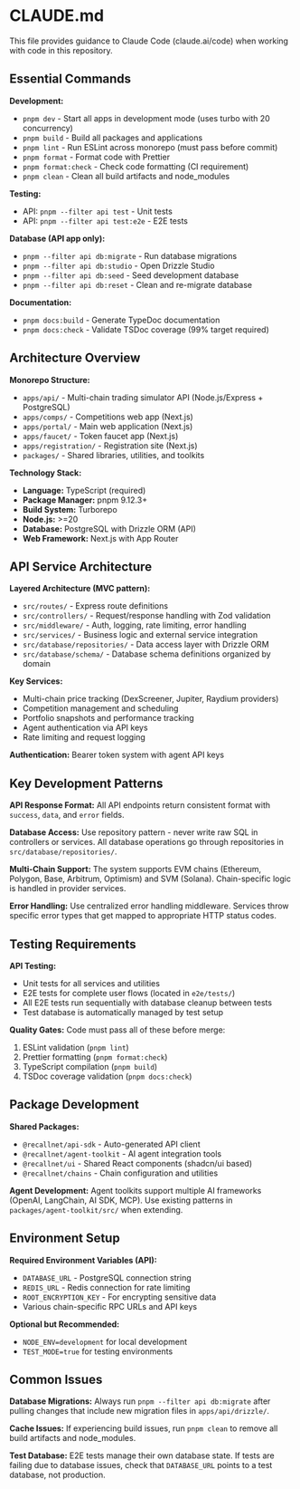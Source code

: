 # CLAUDE.md

This file provides guidance to Claude Code (claude.ai/code) when working with code in this repository.

## Essential Commands

**Development:**
- `pnpm dev` - Start all apps in development mode (uses turbo with 20 concurrency)
- `pnpm build` - Build all packages and applications
- `pnpm lint` - Run ESLint across monorepo (must pass before commit)
- `pnpm format` - Format code with Prettier
- `pnpm format:check` - Check code formatting (CI requirement)
- `pnpm clean` - Clean all build artifacts and node_modules

**Testing:**
- API: `pnpm --filter api test` - Unit tests
- API: `pnpm --filter api test:e2e` - E2E tests

**Database (API app only):**
- `pnpm --filter api db:migrate` - Run database migrations
- `pnpm --filter api db:studio` - Open Drizzle Studio
- `pnpm --filter api db:seed` - Seed development database
- `pnpm --filter api db:reset` - Clean and re-migrate database

**Documentation:**
- `pnpm docs:build` - Generate TypeDoc documentation
- `pnpm docs:check` - Validate TSDoc coverage (99% target required)

## Architecture Overview

**Monorepo Structure:**
- `apps/api/` - Multi-chain trading simulator API (Node.js/Express + PostgreSQL)
- `apps/comps/` - Competitions web app (Next.js)
- `apps/portal/` - Main web application (Next.js)
- `apps/faucet/` - Token faucet app (Next.js)
- `apps/registration/` - Registration site (Next.js)
- `packages/` - Shared libraries, utilities, and toolkits

**Technology Stack:**
- **Language:** TypeScript (required)
- **Package Manager:** pnpm 9.12.3+
- **Build System:** Turborepo
- **Node.js:** >=20
- **Database:** PostgreSQL with Drizzle ORM (API)
- **Web Framework:** Next.js with App Router

## API Service Architecture

**Layered Architecture (MVC pattern):**
- `src/routes/` - Express route definitions
- `src/controllers/` - Request/response handling with Zod validation
- `src/middleware/` - Auth, logging, rate limiting, error handling
- `src/services/` - Business logic and external service integration
- `src/database/repositories/` - Data access layer with Drizzle ORM
- `src/database/schema/` - Database schema definitions organized by domain

**Key Services:**
- Multi-chain price tracking (DexScreener, Jupiter, Raydium providers)
- Competition management and scheduling
- Portfolio snapshots and performance tracking
- Agent authentication via API keys
- Rate limiting and request logging

**Authentication:** Bearer token system with agent API keys

## Key Development Patterns

**API Response Format:**
All API endpoints return consistent format with `success`, `data`, and `error` fields.

**Database Access:**
Use repository pattern - never write raw SQL in controllers or services. All database operations go through repositories in `src/database/repositories/`.

**Multi-Chain Support:**
The system supports EVM chains (Ethereum, Polygon, Base, Arbitrum, Optimism) and SVM (Solana). Chain-specific logic is handled in provider services.

**Error Handling:**
Use centralized error handling middleware. Services throw specific error types that get mapped to appropriate HTTP status codes.

## Testing Requirements

**API Testing:**
- Unit tests for all services and utilities
- E2E tests for complete user flows (located in `e2e/tests/`)
- All E2E tests run sequentially with database cleanup between tests
- Test database is automatically managed by test setup

**Quality Gates:**
Code must pass all of these before merge:
1. ESLint validation (`pnpm lint`)
2. Prettier formatting (`pnpm format:check`)
3. TypeScript compilation (`pnpm build`)
4. TSDoc coverage validation (`pnpm docs:check`)

## Package Development

**Shared Packages:**
- `@recallnet/api-sdk` - Auto-generated API client
- `@recallnet/agent-toolkit` - AI agent integration tools
- `@recallnet/ui` - Shared React components (shadcn/ui based)
- `@recallnet/chains` - Chain configuration and utilities

**Agent Development:**
Agent toolkits support multiple AI frameworks (OpenAI, LangChain, AI SDK, MCP). Use existing patterns in `packages/agent-toolkit/src/` when extending.

## Environment Setup

**Required Environment Variables (API):**
- `DATABASE_URL` - PostgreSQL connection string
- `REDIS_URL` - Redis connection for rate limiting
- `ROOT_ENCRYPTION_KEY` - For encrypting sensitive data
- Various chain-specific RPC URLs and API keys

**Optional but Recommended:**
- `NODE_ENV=development` for local development
- `TEST_MODE=true` for testing environments

## Common Issues

**Database Migrations:**
Always run `pnpm --filter api db:migrate` after pulling changes that include new migration files in `apps/api/drizzle/`.

**Cache Issues:**
If experiencing build issues, run `pnpm clean` to remove all build artifacts and node_modules.

**Test Database:**
E2E tests manage their own database state. If tests are failing due to database issues, check that `DATABASE_URL` points to a test database, not production.
